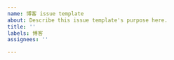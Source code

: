 ```yaml
---
name: 博客 issue template
about: Describe this issue template's purpose here.
title: ''
labels: 博客
assignees: ''

---
```



